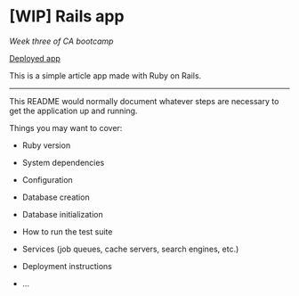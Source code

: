 # [WIP] Rails app

*Week three of CA bootcamp*

[Deployed app](https://immense-lake-16610.herokuapp.com/)

This is a simple article app made with Ruby on Rails.

***

This README would normally document whatever steps are necessary to get the
application up and running.

Things you may want to cover:

* Ruby version

* System dependencies

* Configuration

* Database creation

* Database initialization

* How to run the test suite

* Services (job queues, cache servers, search engines, etc.)

* Deployment instructions

* ...
